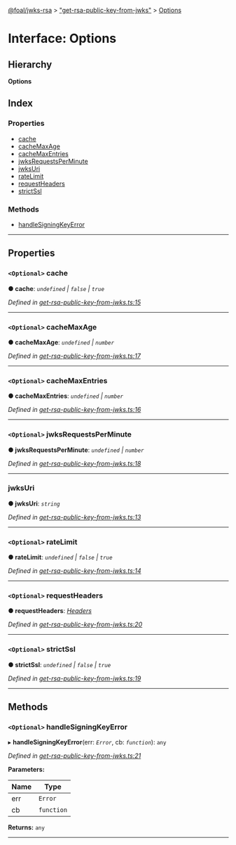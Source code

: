 [@foal/jwks-rsa](../README.md) > ["get-rsa-public-key-from-jwks"](../modules/_get_rsa_public_key_from_jwks_.md) > [Options](../interfaces/_get_rsa_public_key_from_jwks_.options.md)

# Interface: Options

## Hierarchy

**Options**

## Index

### Properties

* [cache](_get_rsa_public_key_from_jwks_.options.md#cache)
* [cacheMaxAge](_get_rsa_public_key_from_jwks_.options.md#cachemaxage)
* [cacheMaxEntries](_get_rsa_public_key_from_jwks_.options.md#cachemaxentries)
* [jwksRequestsPerMinute](_get_rsa_public_key_from_jwks_.options.md#jwksrequestsperminute)
* [jwksUri](_get_rsa_public_key_from_jwks_.options.md#jwksuri)
* [rateLimit](_get_rsa_public_key_from_jwks_.options.md#ratelimit)
* [requestHeaders](_get_rsa_public_key_from_jwks_.options.md#requestheaders)
* [strictSsl](_get_rsa_public_key_from_jwks_.options.md#strictssl)

### Methods

* [handleSigningKeyError](_get_rsa_public_key_from_jwks_.options.md#handlesigningkeyerror)

---

## Properties

<a id="cache"></a>

### `<Optional>` cache

**● cache**: *`undefined` \| `false` \| `true`*

*Defined in [get-rsa-public-key-from-jwks.ts:15](https://github.com/FoalTS/foal/blob/07f00115/packages/jwks-rsa/src/get-rsa-public-key-from-jwks.ts#L15)*

___
<a id="cachemaxage"></a>

### `<Optional>` cacheMaxAge

**● cacheMaxAge**: *`undefined` \| `number`*

*Defined in [get-rsa-public-key-from-jwks.ts:17](https://github.com/FoalTS/foal/blob/07f00115/packages/jwks-rsa/src/get-rsa-public-key-from-jwks.ts#L17)*

___
<a id="cachemaxentries"></a>

### `<Optional>` cacheMaxEntries

**● cacheMaxEntries**: *`undefined` \| `number`*

*Defined in [get-rsa-public-key-from-jwks.ts:16](https://github.com/FoalTS/foal/blob/07f00115/packages/jwks-rsa/src/get-rsa-public-key-from-jwks.ts#L16)*

___
<a id="jwksrequestsperminute"></a>

### `<Optional>` jwksRequestsPerMinute

**● jwksRequestsPerMinute**: *`undefined` \| `number`*

*Defined in [get-rsa-public-key-from-jwks.ts:18](https://github.com/FoalTS/foal/blob/07f00115/packages/jwks-rsa/src/get-rsa-public-key-from-jwks.ts#L18)*

___
<a id="jwksuri"></a>

###  jwksUri

**● jwksUri**: *`string`*

*Defined in [get-rsa-public-key-from-jwks.ts:13](https://github.com/FoalTS/foal/blob/07f00115/packages/jwks-rsa/src/get-rsa-public-key-from-jwks.ts#L13)*

___
<a id="ratelimit"></a>

### `<Optional>` rateLimit

**● rateLimit**: *`undefined` \| `false` \| `true`*

*Defined in [get-rsa-public-key-from-jwks.ts:14](https://github.com/FoalTS/foal/blob/07f00115/packages/jwks-rsa/src/get-rsa-public-key-from-jwks.ts#L14)*

___
<a id="requestheaders"></a>

### `<Optional>` requestHeaders

**● requestHeaders**: *[Headers](_get_rsa_public_key_from_jwks_.headers.md)*

*Defined in [get-rsa-public-key-from-jwks.ts:20](https://github.com/FoalTS/foal/blob/07f00115/packages/jwks-rsa/src/get-rsa-public-key-from-jwks.ts#L20)*

___
<a id="strictssl"></a>

### `<Optional>` strictSsl

**● strictSsl**: *`undefined` \| `false` \| `true`*

*Defined in [get-rsa-public-key-from-jwks.ts:19](https://github.com/FoalTS/foal/blob/07f00115/packages/jwks-rsa/src/get-rsa-public-key-from-jwks.ts#L19)*

___

## Methods

<a id="handlesigningkeyerror"></a>

### `<Optional>` handleSigningKeyError

▸ **handleSigningKeyError**(err: *`Error`*, cb: *`function`*): `any`

*Defined in [get-rsa-public-key-from-jwks.ts:21](https://github.com/FoalTS/foal/blob/07f00115/packages/jwks-rsa/src/get-rsa-public-key-from-jwks.ts#L21)*

**Parameters:**

| Name | Type |
| ------ | ------ |
| err | `Error` |
| cb | `function` |

**Returns:** `any`

___

